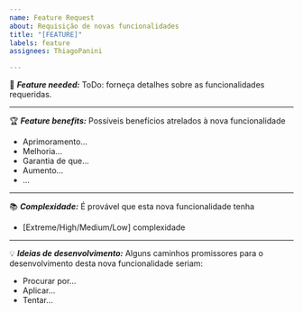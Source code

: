 ```yaml
---
name: Feature Request
about: Requisição de novas funcionalidades
title: "[FEATURE]"
labels: feature
assignees: ThiagoPanini

---
```


:rocket: **_Feature needed:_**
ToDo: forneça detalhes sobre as funcionalidades requeridas.
___
:trophy: **_Feature benefits:_**
Possíveis benefícios atrelados à nova funcionalidade
* Aprimoramento...
* Melhoria...
* Garantia de que...
* Aumento...
* ...
___
:books: **_Complexidade:_**
É provável que esta nova funcionalidade tenha
- [Extreme/High/Medium/Low] complexidade
___
:bulb: **_Ideias de desenvolvimento:_**
Alguns caminhos promissores para o desenvolvimento desta nova funcionalidade seriam:
- Procurar por...
- Aplicar...
- Tentar...
